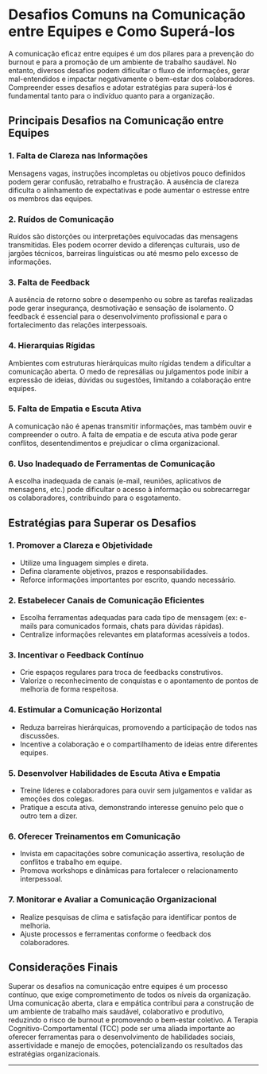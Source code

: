 
# Desafios Comuns na Comunicação entre Equipes e Como Superá-los

A comunicação eficaz entre equipes é um dos pilares para a prevenção do burnout e para a promoção de um ambiente de trabalho saudável. No entanto, diversos desafios podem dificultar o fluxo de informações, gerar mal-entendidos e impactar negativamente o bem-estar dos colaboradores. Compreender esses desafios e adotar estratégias para superá-los é fundamental tanto para o indivíduo quanto para a organização.

## Principais Desafios na Comunicação entre Equipes

### 1. **Falta de Clareza nas Informações**
Mensagens vagas, instruções incompletas ou objetivos pouco definidos podem gerar confusão, retrabalho e frustração. A ausência de clareza dificulta o alinhamento de expectativas e pode aumentar o estresse entre os membros das equipes.

### 2. **Ruídos de Comunicação**
Ruídos são distorções ou interpretações equivocadas das mensagens transmitidas. Eles podem ocorrer devido a diferenças culturais, uso de jargões técnicos, barreiras linguísticas ou até mesmo pelo excesso de informações.

### 3. **Falta de Feedback**
A ausência de retorno sobre o desempenho ou sobre as tarefas realizadas pode gerar insegurança, desmotivação e sensação de isolamento. O feedback é essencial para o desenvolvimento profissional e para o fortalecimento das relações interpessoais.

### 4. **Hierarquias Rígidas**
Ambientes com estruturas hierárquicas muito rígidas tendem a dificultar a comunicação aberta. O medo de represálias ou julgamentos pode inibir a expressão de ideias, dúvidas ou sugestões, limitando a colaboração entre equipes.

### 5. **Falta de Empatia e Escuta Ativa**
A comunicação não é apenas transmitir informações, mas também ouvir e compreender o outro. A falta de empatia e de escuta ativa pode gerar conflitos, desentendimentos e prejudicar o clima organizacional.

### 6. **Uso Inadequado de Ferramentas de Comunicação**
A escolha inadequada de canais (e-mail, reuniões, aplicativos de mensagens, etc.) pode dificultar o acesso à informação ou sobrecarregar os colaboradores, contribuindo para o esgotamento.

## Estratégias para Superar os Desafios

### 1. **Promover a Clareza e Objetividade**
- Utilize uma linguagem simples e direta.
- Defina claramente objetivos, prazos e responsabilidades.
- Reforce informações importantes por escrito, quando necessário.

### 2. **Estabelecer Canais de Comunicação Eficientes**
- Escolha ferramentas adequadas para cada tipo de mensagem (ex: e-mails para comunicados formais, chats para dúvidas rápidas).
- Centralize informações relevantes em plataformas acessíveis a todos.

### 3. **Incentivar o Feedback Contínuo**
- Crie espaços regulares para troca de feedbacks construtivos.
- Valorize o reconhecimento de conquistas e o apontamento de pontos de melhoria de forma respeitosa.

### 4. **Estimular a Comunicação Horizontal**
- Reduza barreiras hierárquicas, promovendo a participação de todos nas discussões.
- Incentive a colaboração e o compartilhamento de ideias entre diferentes equipes.

### 5. **Desenvolver Habilidades de Escuta Ativa e Empatia**
- Treine líderes e colaboradores para ouvir sem julgamentos e validar as emoções dos colegas.
- Pratique a escuta ativa, demonstrando interesse genuíno pelo que o outro tem a dizer.

### 6. **Oferecer Treinamentos em Comunicação**
- Invista em capacitações sobre comunicação assertiva, resolução de conflitos e trabalho em equipe.
- Promova workshops e dinâmicas para fortalecer o relacionamento interpessoal.

### 7. **Monitorar e Avaliar a Comunicação Organizacional**
- Realize pesquisas de clima e satisfação para identificar pontos de melhoria.
- Ajuste processos e ferramentas conforme o feedback dos colaboradores.

## Considerações Finais

Superar os desafios na comunicação entre equipes é um processo contínuo, que exige comprometimento de todos os níveis da organização. Uma comunicação aberta, clara e empática contribui para a construção de um ambiente de trabalho mais saudável, colaborativo e produtivo, reduzindo o risco de burnout e promovendo o bem-estar coletivo. A Terapia Cognitivo-Comportamental (TCC) pode ser uma aliada importante ao oferecer ferramentas para o desenvolvimento de habilidades sociais, assertividade e manejo de emoções, potencializando os resultados das estratégias organizacionais.

---
```